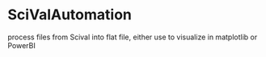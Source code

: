 # SciValAutomation
process files from Scival into flat file, either use to visualize in matplotlib or PowerBI
